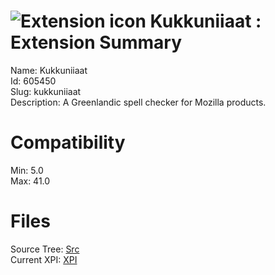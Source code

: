 # ![Extension icon](https://addons.thunderbird.net/user-media/addon_icons/605/605450-64.png?modified=1430144425) Kukkuniiaat : Extension Summary

Name: Kukkuniiaat  
Id: 605450  
Slug: kukkuniiaat  
Description: A Greenlandic spell checker for Mozilla products.
  

# Compatibility
Min: 5.0  
Max: 41.0  

# Files

Source Tree: [Src](C:/Dev/Thunderbird/ThunderKdB/xall/xOther/605450-kukkuniiaat/src)  
Current XPI: [XPI](C:/Dev/Thunderbird/ThunderKdB/xall/xOther/605450-kukkuniiaat/xpi)  



